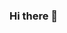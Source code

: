 ### Hi there 👋

<!--
**kisehyun/kisehyun** is a ✨ _special_ ✨ repository because its `README.md` (this file) appears on your GitHub profile.

### * 이름 : 기세현

* 이메일 : ksh2162813@gmail.com

* 관심분야 : 데이터 분석, 머신러닝, Vision, NLP etc.

* 학력

- 국민대학교 빅데이터 경영통계 전공(재 / 2015 ~ )
